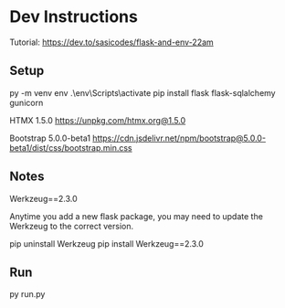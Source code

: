 # Dev Instructions
Tutorial: https://dev.to/sasicodes/flask-and-env-22am

## Setup
py -m venv env
.\env\Scripts\activate
pip install flask flask-sqlalchemy gunicorn

HTMX 1.5.0
https://unpkg.com/htmx.org@1.5.0

Bootstrap 5.0.0-beta1
https://cdn.jsdelivr.net/npm/bootstrap@5.0.0-beta1/dist/css/bootstrap.min.css

## Notes

Werkzeug==2.3.0

Anytime you add a new flask package, you may need to update the Werkzeug to the correct version.

pip uninstall Werkzeug
pip install Werkzeug==2.3.0

## Run
py run.py

